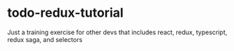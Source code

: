 # todo-redux-tutorial
Just a training exercise for other devs that includes react, redux, typescript, redux saga, and selectors
